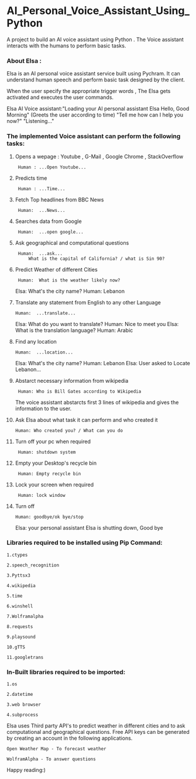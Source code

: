 # AI_Personal_Voice_Assistant_Using_Python

A project to build an AI voice assistant using Python . The Voice assistant interacts with the humans to perform basic tasks.


### About Elsa :

Elsa is an AI personal voice assistant service built using Pychram. It can understand human speech and perform basic task designed by the client.

When the user specify the appropriate trigger words , The Elsa gets activated and executes the user commands.


Elsa AI Voice assistant:"Loading your AI personal assistant Elsa
                          Hello, Good Morning" (Greets the user according to time)
                          "Tell me how can I help you now?"
                          "Listening..."



### The implemented Voice assistant can perform the following tasks:


1. Opens a wepage : Youtube , G-Mail , Google Chrome , StackOverflow 
	
	
		Human : ...Open Youtube...
		
		
2. Predicts time 
	
	
		Human : ...Time...
		
		
3. Fetch Top headlines from BBC News
	
         
		Human:  ...News...
		
		
4. Searches data from Google
	
   		
		Human:  ...open google...
		
		
5. Ask geographical and computational questions
	
  	 	
		Human:  ...ask...
            What is the capital of California? / what is Sin 90?
		
		
6. Predict Weather of different Cities
   		
	
		Human:  What is the weather likely now?
    Elsa:   What's the city name?
    Human:  Lebanon
    
    
 7. Translate any statement from English to any other Language
   		
	
		Human:  ...translate...
    Elsa:   What do you want to translate?
    Human:  Nice to meet you
    Elsa:   What is the translation language?
    Human:  Arabic
    
    
 8. Find any location
   		
	
		Human:  ...location...
    Elsa:   What's the city name?
    Human:  Lebanon
    Elsa:   User asked to Locate Lebanon...
		
	
9. Abstarct necessary information from wikipedia
	
   		
		Human: Who is Bill Gates according to Wikipedia
		
		
   The voice assistant abstarcts first 3 lines of wikipedia and gives the information to the user.
	
	
10. Ask Elsa about what task it can perform and who created it
	
   		
	  	Human: Who created you? / What can you do
		
		
11. Turn off your pc when required
   		

   		 Human: shutdown system


12. Empty your Desktop's recycle bin
   		

   		 Human: Empty recycle bin


13. Lock your screen when required
   		

   		 Human: lock window
       
       
 14. Turn off
   		

   		 Human: goodbye/ok bye/stop
       Elsa:  your personal assistant Elsa is shutting down, Good bye

### Libraries required to be installed using Pip Command:
	
	1.ctypes
	
	2.speech_recognition 
	
	3.Pyttsx3
	
	4.wikipedia
	
	5.time
	
  	6.winshell
  
	7.Wolframalpha
  
  	8.requests
  
  	9.playsound
  
  	10.gTTS
  
  	11.googletrans


### In-Built libraries required to be imported:

	1.os
	
	2.datetime
	
	3.web browser
	
	4.subprocess


Elsa uses Third party API's to predict weather in different cities and to ask computational and geographical questions. 
Free API keys can be generated by creating an account in the following applications.  
	
	Open Weather Map - To forecast weather
	
	WolframAlpha - To answer questions



Happy reading:)




